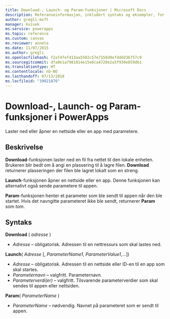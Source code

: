 ```yaml
---
title: Download-, Launch- og Param-funksjoner | Microsoft Docs
description: Referanseinformasjon, inkludert syntaks og eksempler, for funksjonene Last ned, Start og Param i PowerApps
author: gregli-msft
manager: kvivek
ms.service: powerapps
ms.topic: reference
ms.custom: canvas
ms.reviewer: anneta
ms.date: 11/07/2015
ms.author: gregli
ms.openlocfilehash: f2af4fef413aa5502c57e7158d9efdddd36757c9
ms.sourcegitcommit: dfa0e1a7981814e15e6ca4720e2a5f930e859db1
ms.translationtype: HT
ms.contentlocale: nb-NO
ms.lasthandoff: 07/13/2018
ms.locfileid: "39021876"
---
```

# <a name="download-launch-and-param-functions-in-powerapps"></a>Download-, Launch- og Param-funksjoner i PowerApps
Laster ned eller åpner en nettside eller en app med parametere.  

## <a name="description"></a>Beskrivelse
**Download**-funksjonen laster ned en fil fra nettet til den lokale enheten.  Brukeren blir bedt om å angi en plassering til å lagre filen.  **Download** returnerer plasseringen der filen ble lagret lokalt som en streng.  

**Launch**-funksjonen åpner en nettside eller en app.  Denne funksjonen kan alternativt også sende parametere til appen.  

**Param**-funksjonen henter et parameter som ble sendt til appen når den ble startet.  Hvis det navngitte parameteret ikke ble sendt, returnerer **Param** som *tom*.

## <a name="syntax"></a>Syntaks
**Download** ( *adresse* )

* *Adresse* – obligatorisk.  Adressen til en nettressurs som skal lastes ned.

**Launch**( *Adresse* [, *ParameterName1*, *ParameterValue1*,...])

* *Adresse* – obligatorisk.  Adressen til en nettside eller ID-en til en app som skal startes.
* *Parameternavn* – valgfritt.  Parameternavn.
* *Parameterverdi(er)* – valgfritt.  Tilsvarende parameterverdier som skal sendes til appen eller nettsiden.

**Param**( *ParameterName* )

* *ParameterName* – nødvendig.  Navnet på parameteret som er sendt til appen.


